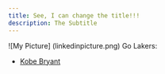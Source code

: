 ```yaml
---
title: See, I can change the title!!!
description: The Subtitle
---
```


![My Picture] (linkedinpicture.png)
Go Lakers:
- [Kobe Bryant](/Lakers/index.md)
